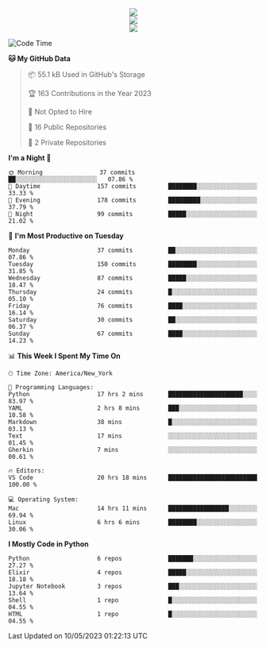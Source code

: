 
<div align="center"><img src="https://readme-typing-svg.demolab.com?font=Fira+Code&pause=1000&center=true&vCenter=true&width=435&lines=Hello%EF%BD%9E;I+LIKE+CODING%EF%BC%81;%E5%BC%B7%E5%8C%96%E5%AD%A6%E7%BF%92%E3%81%AB%E5%A4%A7%E5%A5%BD%E3%81%8D%EF%BC%81;%E6%B0%B8%E8%BF%9C%E5%96%9C%E6%AC%A2%E9%B2%A8%E9%B2%A8%EF%BC%81%EF%BC%81%EF%BC%81" />  
</div>

<div align="center"><img src="https://github-readme-stats.vercel.app/api?username=ruoyuGao&theme=black-red" />  
</div>

<div align="center">
    <img src="https://github-readme-stats.vercel.app/api/top-langs/?username=ruoyuGao&layout=compact&theme=black-red"/>
</div>

<!--START_SECTION:waka-->
![Code Time](http://img.shields.io/badge/Code%20Time-155%20hrs%2055%20mins-blue)

**🐱 My GitHub Data** 

> 📦 55.1 kB Used in GitHub's Storage 
 > 
> 🏆 163 Contributions in the Year 2023
 > 
> 🚫 Not Opted to Hire
 > 
> 📜 16 Public Repositories 
 > 
> 🔑 2 Private Repositories 
 > 
**I'm a Night 🦉** 

```text
🌞 Morning                37 commits          ██░░░░░░░░░░░░░░░░░░░░░░░   07.86 % 
🌆 Daytime                157 commits         ████████░░░░░░░░░░░░░░░░░   33.33 % 
🌃 Evening                178 commits         █████████░░░░░░░░░░░░░░░░   37.79 % 
🌙 Night                  99 commits          █████░░░░░░░░░░░░░░░░░░░░   21.02 % 
```
📅 **I'm Most Productive on Tuesday** 

```text
Monday                   37 commits          ██░░░░░░░░░░░░░░░░░░░░░░░   07.86 % 
Tuesday                  150 commits         ████████░░░░░░░░░░░░░░░░░   31.85 % 
Wednesday                87 commits          █████░░░░░░░░░░░░░░░░░░░░   18.47 % 
Thursday                 24 commits          █░░░░░░░░░░░░░░░░░░░░░░░░   05.10 % 
Friday                   76 commits          ████░░░░░░░░░░░░░░░░░░░░░   16.14 % 
Saturday                 30 commits          ██░░░░░░░░░░░░░░░░░░░░░░░   06.37 % 
Sunday                   67 commits          ████░░░░░░░░░░░░░░░░░░░░░   14.23 % 
```


📊 **This Week I Spent My Time On** 

```text
🕑︎ Time Zone: America/New_York

💬 Programming Languages: 
Python                   17 hrs 2 mins       █████████████████████░░░░   83.97 % 
YAML                     2 hrs 8 mins        ███░░░░░░░░░░░░░░░░░░░░░░   10.58 % 
Markdown                 38 mins             █░░░░░░░░░░░░░░░░░░░░░░░░   03.13 % 
Text                     17 mins             ░░░░░░░░░░░░░░░░░░░░░░░░░   01.45 % 
Gherkin                  7 mins              ░░░░░░░░░░░░░░░░░░░░░░░░░   00.61 % 

🔥 Editors: 
VS Code                  20 hrs 18 mins      █████████████████████████   100.00 % 

💻 Operating System: 
Mac                      14 hrs 11 mins      █████████████████░░░░░░░░   69.94 % 
Linux                    6 hrs 6 mins        ████████░░░░░░░░░░░░░░░░░   30.06 % 
```

**I Mostly Code in Python** 

```text
Python                   6 repos             ███████░░░░░░░░░░░░░░░░░░   27.27 % 
Elixir                   4 repos             █████░░░░░░░░░░░░░░░░░░░░   18.18 % 
Jupyter Notebook         3 repos             ███░░░░░░░░░░░░░░░░░░░░░░   13.64 % 
Shell                    1 repo              █░░░░░░░░░░░░░░░░░░░░░░░░   04.55 % 
HTML                     1 repo              █░░░░░░░░░░░░░░░░░░░░░░░░   04.55 % 
```




 Last Updated on 10/05/2023 01:22:13 UTC
<!--END_SECTION:waka-->
